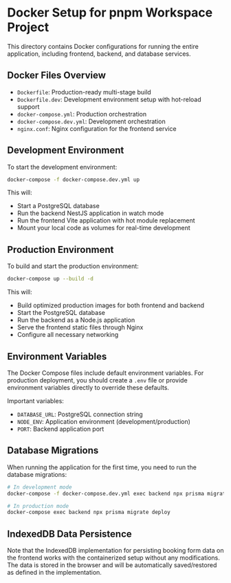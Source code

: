 # Docker Setup for pnpm Workspace Project

This directory contains Docker configurations for running the entire application, including frontend, backend, and database services.

## Docker Files Overview

- `Dockerfile`: Production-ready multi-stage build
- `Dockerfile.dev`: Development environment setup with hot-reload support
- `docker-compose.yml`: Production orchestration
- `docker-compose.dev.yml`: Development orchestration
- `nginx.conf`: Nginx configuration for the frontend service

## Development Environment

To start the development environment:

```bash
docker-compose -f docker-compose.dev.yml up
```

This will:

- Start a PostgreSQL database
- Run the backend NestJS application in watch mode
- Run the frontend Vite application with hot module replacement
- Mount your local code as volumes for real-time development

## Production Environment

To build and start the production environment:

```bash
docker-compose up --build -d
```

This will:

- Build optimized production images for both frontend and backend
- Start the PostgreSQL database
- Run the backend as a Node.js application
- Serve the frontend static files through Nginx
- Configure all necessary networking

## Environment Variables

The Docker Compose files include default environment variables. For production deployment, you should create a `.env` file or provide environment variables directly to override these defaults.

Important variables:

- `DATABASE_URL`: PostgreSQL connection string
- `NODE_ENV`: Application environment (development/production)
- `PORT`: Backend application port

## Database Migrations

When running the application for the first time, you need to run the database migrations:

```bash
# In development mode
docker-compose -f docker-compose.dev.yml exec backend npx prisma migrate deploy

# In production mode
docker-compose exec backend npx prisma migrate deploy
```

## IndexedDB Data Persistence

Note that the IndexedDB implementation for persisting booking form data on the frontend works with the containerized setup without any modifications. The data is stored in the browser and will be automatically saved/restored as defined in the implementation.
